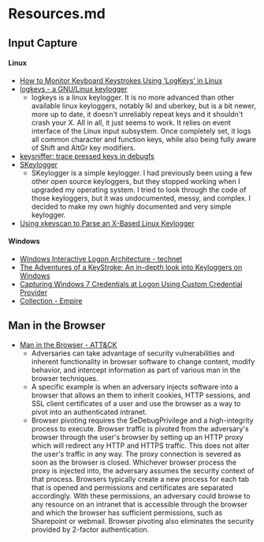 <!---------------------------------------------------------------------------------
Copyright: (c) BLS OPS LLC.
This program is free software: you can redistribute it and/or modify
it under the terms of the GNU General Public License as published by
the Free Software Foundation, version 3.
This program is distributed in the hope that it will be useful,
but WITHOUT ANY WARRANTY; without even the implied warranty of
MERCHANTABILITY or FITNESS FOR A PARTICULAR PURPOSE. See the
GNU General Public License for more details.
You should have received a copy of the GNU General Public License
along with this program. If not, see <https://www.gnu.org/licenses/>.
--------------------------------------------------------------------------------->
# Resources.md

## Input Capture

#### Linux
* [How to Monitor Keyboard Keystrokes Using ‘LogKeys’ in Linux](https://www.tecmint.com/how-to-monitor-keyboard-keystrokes-using-logkeys-in-linux/)
* [logkeys - a GNU/Linux keylogger](https://github.com/kernc/logkeys)
	* logkeys is a linux keylogger. It is no more advanced than other available linux keyloggers, notably lkl and uberkey, but is a bit newer, more up to date, it doesn't unreliably repeat keys and it shouldn't crash your X. All in all, it just seems to work. It relies on event interface of the Linux input subsystem. Once completely set, it logs all common character and function keys, while also being fully aware of Shift and AltGr key modifiers.
* [keysniffer: trace pressed keys in debugfs](http://tuxdiary.com/2015/10/14/keysniffer/)
* [SKeylogger](https://github.com/gsingh93/simple-key-logger)
	* SKeylogger is a simple keylogger. I had previously been using a few other open source keyloggers, but they stopped working when I upgraded my operating system. I tried to look through the code of those keyloggers, but it was undocumented, messy, and complex. I decided to make my own highly documented and very simple keylogger.
* [Using xkeyscan to Parse an X-Based Linux Keylogger](http://porterhau5.com/blog/xkeyscan-parse-linux-keylogger/)

#### Windows
* [Windows Interactive Logon Architecture - technet](https://technet.microsoft.com/en-us/library/ff404303(v=ws.10))
* [The Adventures of a KeyStroke: An in-depth look into Keyloggers on Windows](http://opensecuritytraining.info/Keylogging_files/The%20Adventures%20of%20a%20Keystroke.pdf)
* [Capturing Windows 7 Credentials at Logon Using Custom Credential Provider](https://blog.leetsys.com/2012/01/02/capturing-windows-7-credentials-at-logon-using-custom-credential-provider/)
* [Collection - Empire](http://www.powershellempire.com/?page_id=283)

## Man in the Browser
* [Man in the Browser - ATT&CK](https://attack.mitre.org/wiki/Technique/T1185)
	* Adversaries can take advantage of security vulnerabilities and inherent functionality in browser software to change content, modify behavior, and intercept information as part of various man in the browser techniques.
	* A specific example is when an adversary injects software into a browser that allows an them to inherit cookies, HTTP sessions, and SSL client certificates of a user and use the browser as a way to pivot into an authenticated intranet.
	* Browser pivoting requires the SeDebugPrivilege and a high-integrity process to execute. Browser traffic is pivoted from the adversary's browser through the user's browser by setting up an HTTP proxy which will redirect any HTTP and HTTPS traffic. This does not alter the user's traffic in any way. The proxy connection is severed as soon as the browser is closed. Whichever browser process the proxy is injected into, the adversary assumes the security context of that process. Browsers typically create a new process for each tab that is opened and permissions and certificates are separated accordingly. With these permissions, an adversary could browse to any resource on an intranet that is accessible through the browser and which the browser has sufficient permissions, such as Sharepoint or webmail. Browser pivoting also eliminates the security provided by 2-factor authentication.